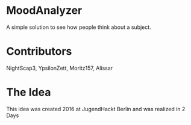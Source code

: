 # MoodAnalyzer 
A simple solution to see how people think about a subject.
# Contributors
NightScap3,
YpsilonZett,
Moritz157,
Alissar
# The Idea
This idea was created 2016 at JugendHackt Berlin and was realized in 2 Days

